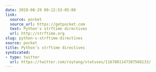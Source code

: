 ```yaml
---
date: 2019-08-29 09:12:53-05:00
link:
  source: pocket
  source_url: https://getpocket.com
  text: Python's strftime directives
  url: http://strftime.org
slug: python-s-strftime-directives
source: pocket
title: Python's strftime directives
syndicated:
- type: twitter
  url: https://twitter.com/roytang/statuses/1167081147387568133/
---
```

